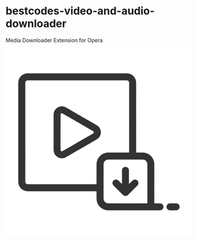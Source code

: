 # bestcodes-video-and-audio-downloader
Media Downloader Extension for Opera

<img src="images/icon-alt.png" alt="beta icon" for="cover" />
